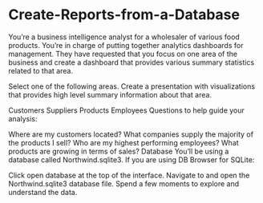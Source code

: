 # Create-Reports-from-a-Database

You’re a business intelligence analyst for a wholesaler of various food products. You’re in charge of putting together analytics dashboards for management. They have requested that you focus on one area of the business and create a dashboard that provides various summary statistics related to that area.

Select one of the following areas. Create a presentation with visualizations that provides high level summary information about that area.

Customers
Suppliers
Products
Employees
Questions to help guide your analysis:

Where are my customers located?
What companies supply the majority of the products I sell?
Who are my highest performing employees?
What products are growing in terms of sales?
Database
You’ll be using a database called Northwind.sqlite3. If you are using DB Browser for SQLite:

Click open database at the top of the interface.
Navigate to and open the Northwind.sqlite3 database file.
Spend a few moments to explore and understand the data.
